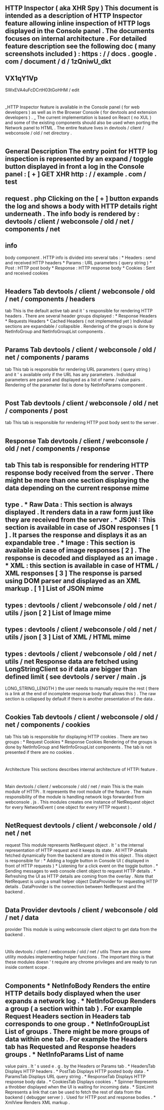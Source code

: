 #
HTTP
Inspector
(
aka
XHR
Spy
)
This
document
is
intended
as
a
description
of
HTTP
Inspector
feature
allowing
inline
inspection
of
HTTP
logs
displayed
in
the
Console
panel
.
The
documents
focuses
on
internal
architecture
.
For
detailed
feature
description
see
the
following
doc
(
many
screenshots
included
)
:
https
:
/
/
docs
.
google
.
com
/
document
/
d
/
1zQniwU_dkt
-
VX1qY1Vp
-
SWxEVA4uFcDCrtH03tGoHHM
/
edit
#
_HTTP
Inspector
feature
is
available
in
the
Console
panel
(
for
web
developers
)
as
well
as
in
the
Browser
Console
(
for
devtools
and
extension
developers
)
.
_
The
current
implementation
is
based
on
React
(
no
XUL
)
and
some
of
the
existing
components
should
also
be
used
when
porting
the
Network
panel
to
HTML
.
The
entire
feature
lives
in
devtools
/
client
/
webconsole
/
old
/
net
directory
.
#
#
General
Description
The
entry
point
for
HTTP
log
inspection
is
represented
by
an
expand
/
toggle
button
displayed
in
front
a
log
in
the
Console
panel
:
[
+
]
GET
XHR
http
:
/
/
example
.
com
/
test
-
request
.
php
Clicking
on
the
[
+
]
button
expands
the
log
and
shows
a
body
with
HTTP
details
right
underneath
.
The
info
body
is
rendered
by
:
devtools
/
client
/
webconsole
/
old
/
net
/
components
/
net
-
info
-
body
component
.
HTTP
info
is
divided
into
several
tabs
:
*
Headers
:
send
and
received
HTTP
headers
*
Params
:
URL
parameters
(
query
string
)
*
Post
:
HTTP
post
body
*
Response
:
HTTP
response
body
*
Cookies
:
Sent
and
received
cookies
#
#
#
Headers
Tab
devtools
/
client
/
webconsole
/
old
/
net
/
components
/
headers
-
tab
This
is
the
default
active
tab
and
it
'
s
responsible
for
rendering
HTTP
headers
.
There
are
several
header
groups
displayed
:
*
Response
Headers
*
Requests
Headers
*
Cached
Headers
(
not
implemented
yet
)
Individual
sections
are
expandable
/
collapsible
.
Rendering
of
the
groups
is
done
by
NetInfoGroup
and
NetInfoGroupList
components
.
#
#
#
Params
Tab
devtools
/
client
/
webconsole
/
old
/
net
/
components
/
params
-
tab
This
tab
is
responsible
for
rendering
URL
parameters
(
query
string
)
and
it
'
s
available
only
if
the
URL
has
any
parameters
.
Individual
parameters
are
parsed
and
displayed
as
a
list
of
name
/
value
pairs
.
Rendering
of
the
parameter
list
is
done
by
NetInfoParams
component
.
#
#
#
Post
Tab
devtools
/
client
/
webconsole
/
old
/
net
/
components
/
post
-
tab
This
tab
is
responsible
for
rendering
HTTP
post
body
sent
to
the
server
.
#
#
#
Response
Tab
devtools
/
client
/
webconsole
/
old
/
net
/
components
/
response
-
tab
This
tab
is
responsible
for
rendering
HTTP
response
body
received
from
the
server
.
There
might
be
more
than
one
section
displaying
the
data
depending
on
the
current
response
mime
-
type
.
*
Raw
Data
:
This
section
is
always
displayed
.
It
renders
data
in
a
raw
form
just
like
they
are
received
from
the
server
.
*
JSON
:
This
section
is
available
in
case
of
JSON
responses
[
1
]
.
It
parses
the
response
and
displays
it
as
an
expandable
tree
.
*
Image
:
This
section
is
available
in
case
of
image
responses
[
2
]
.
The
response
is
decoded
and
displayed
as
an
image
.
*
XML
:
this
section
is
available
in
case
of
HTML
/
XML
responses
[
3
]
The
response
is
parsed
using
DOM
parser
and
displayed
as
an
XML
markup
.
[
1
]
List
of
JSON
mime
-
types
:
devtools
/
client
/
webconsole
/
old
/
net
/
utils
/
json
[
2
]
List
of
Image
mime
-
types
:
devtools
/
client
/
webconsole
/
old
/
net
/
utils
/
json
[
3
]
List
of
XML
/
HTML
mime
-
types
:
devtools
/
client
/
webconsole
/
old
/
net
/
utils
/
net
Response
data
are
fetched
using
LongStringClient
so
if
data
are
bigger
than
defined
limit
(
see
devtools
/
server
/
main
.
js
-
LONG_STRING_LENGTH
)
the
user
needs
to
manually
require
the
rest
(
there
is
a
link
at
the
end
of
incomplete
response
body
that
allows
this
)
.
The
raw
section
is
collapsed
by
default
if
there
is
another
presentation
of
the
data
.
#
#
#
Cookies
Tab
devtools
/
client
/
webconsole
/
old
/
net
/
components
/
cookies
-
tab
This
tab
is
responsible
for
displaying
HTTP
cookies
.
There
are
two
groups
:
*
Request
Cookies
*
Response
Cookies
Rendering
of
the
groups
is
done
by
NetInfoGroup
and
NetInfoGroupList
components
.
The
tab
is
not
presented
if
there
are
no
cookies
.
#
#
Architecture
This
sections
describes
internal
architecture
of
HTTPi
feature
.
#
#
#
Main
devtools
/
client
/
webconsole
/
old
/
net
/
main
This
is
the
main
module
of
HTTPi
.
It
represents
the
root
module
of
the
feature
.
The
main
responsibility
of
the
module
is
handling
network
logs
forwarded
from
webconsole
.
js
.
This
modules
creates
one
instance
of
NetRequest
object
for
every
NetworkEvent
(
one
object
for
every
HTTP
request
)
.
#
#
#
NetRequest
devtools
/
client
/
webconsole
/
old
/
net
/
net
-
request
This
module
represents
NetRequest
object
.
It
'
s
the
internal
representation
of
HTTP
request
and
it
keeps
its
state
.
All
HTTP
details
fetched
dynamically
from
the
backend
are
stored
in
this
object
.
This
object
is
responsible
for
:
*
Adding
a
toggle
button
in
Console
UI
(
displayed
in
front
of
HTTP
requests
)
*
Listening
for
a
click
event
on
the
toggle
button
.
*
Sending
messages
to
web
console
client
object
to
request
HTTP
details
.
*
Refreshing
the
UI
as
HTTP
details
are
coming
from
the
overlay
.
Note
that
NetRequest
is
using
a
small
helper
object
DataProvider
for
requesting
HTTP
details
.
DataProvider
is
the
connection
between
NetRequest
and
the
backend
.
#
#
#
Data
Provider
devtools
/
client
/
webconsole
/
old
/
net
/
data
-
provider
This
module
is
using
webconsole
client
object
to
get
data
from
the
backend
.
#
#
#
Utils
devtools
/
client
/
webconsole
/
old
/
net
/
utils
There
are
also
some
utility
modules
implementing
helper
functions
.
The
important
thing
is
that
these
modules
doesn
'
t
require
any
chrome
privileges
and
are
ready
to
run
inside
content
scope
.
#
#
#
Components
*
NetInfoBody
Renders
the
entire
HTTP
details
body
displayed
when
the
user
expands
a
network
log
.
*
NetInfoGroup
Renders
a
group
(
a
section
within
tab
)
.
For
example
Request
Headers
section
in
Headers
tab
corresponds
to
one
group
.
*
NetInfoGroupList
List
of
groups
.
There
might
be
more
groups
of
data
within
one
tab
.
For
example
the
Headers
tab
has
Requested
and
Response
headers
groups
.
*
NetInfoParams
List
of
name
-
value
pairs
.
It
'
s
used
e
.
g
.
by
the
Headers
or
Params
tab
.
*
HeadersTab
Displays
HTTP
headers
.
*
PostTab
Displays
HTTP
posted
body
data
.
*
ParamsTab
Displays
URL
query
string
.
*
ResponseTab
Displays
HTTP
response
body
data
.
*
CookiesTab
Displays
cookies
.
*
Spinner
Represents
a
throbber
displayed
when
the
UI
is
waiting
for
incoming
data
.
*
SizeLimit
Represents
a
link
that
can
be
used
to
fetch
the
rest
of
data
from
the
backend
(
debugger
server
)
.
Used
for
HTTP
post
and
response
bodies
.
*
XmlView
Renders
XML
markup
.
